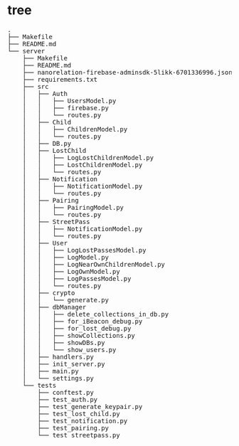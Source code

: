 # tree

<pre>
.
├── Makefile
├── README.md
└── server
    ├── Makefile
    ├── README.md
    ├── nanorelation-firebase-adminsdk-5likk-6701336996.json
    ├── requirements.txt
    ├── src
    │   ├── Auth
    │   │   ├── UsersModel.py
    │   │   ├── firebase.py
    │   │   └── routes.py
    │   ├── Child
    │   │   ├── ChildrenModel.py
    │   │   └── routes.py
    │   ├── DB.py
    │   ├── LostChild
    │   │   ├── LogLostChildrenModel.py
    │   │   ├── LostChildrenModel.py
    │   │   └── routes.py
    │   ├── Notification
    │   │   ├── NotificationModel.py
    │   │   └── routes.py
    │   ├── Pairing
    │   │   ├── PairingModel.py
    │   │   └── routes.py
    │   ├── StreetPass
    │   │   ├── NotificationModel.py
    │   │   └── routes.py
    │   ├── User
    │   │   ├── LogLostPassesModel.py
    │   │   ├── LogModel.py
    │   │   ├── LogNearOwnChildrenModel.py
    │   │   ├── LogOwnModel.py
    │   │   ├── LogPassesModel.py
    │   │   └── routes.py
    │   ├── crypto
    │   │   └── generate.py
    │   ├── dbManager
    │   │   ├── delete_collections_in_db.py
    │   │   ├── for_iBeacon_debug.py
    │   │   ├── for_lost_debug.py
    │   │   ├── showCollections.py
    │   │   ├── showDBs.py
    │   │   └── show_users.py
    │   ├── handlers.py
    │   ├── init_server.py
    │   ├── main.py
    │   └── settings.py
    └── tests
        ├── conftest.py
        ├── test_auth.py
        ├── test_generate_keypair.py
        ├── test_lost_child.py
        ├── test_notification.py
        ├── test_pairing.py
        └── test_streetpass.py
</pre>
